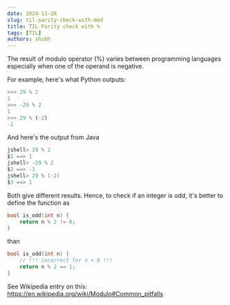```yaml
---
date: 2024-11-28
slug: til-parity-check-with-mod
title: TIL Parity check with %
tags: [TIL]
authors: shubh
---
```


The result of modulo operator (%) varies between programming languages especially when one of the operand is negative.

<!-- truncate -->

For example, here's what Python outputs:

```python
>>> 29 % 2
1
>>> -29 % 2
1
>>> 29 % (-2)
-1
```

And here's the output from Java

```java
jshell> 29 % 2
$1 ==> 1
jshell> -29 % 2
$2 ==> -1
jshell> 29 % (-2)
$3 ==> 1
```

Both give different results. Hence, to check if an integer is odd, it's better to define the function as

```c
bool is_odd(int n) {
    return n % 2 != 0;
}
```
than

```c
bool is_odd(int n) {
    // !!! incorrect for n < 0 !!!
    return n % 2 == 1; 
}
```

See Wikipedia entry on this: https://en.wikipedia.org/wiki/Modulo#Common_pitfalls